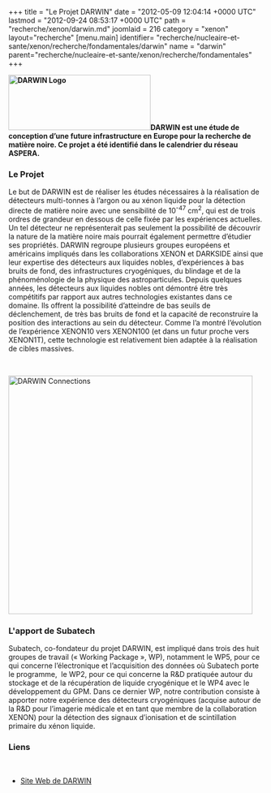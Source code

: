 +++
title = "Le Projet DARWIN"
date = "2012-05-09 12:04:14 +0000 UTC"
lastmod = "2012-09-24 08:53:17 +0000 UTC"
path = "recherche/xenon/darwin.md"
joomlaid = 216
category = "xenon"
layout="recherche"
[menu.main]
  identifier= "recherche/nucleaire-et-sante/xenon/recherche/fondamentales/darwin"
  name = "darwin"
  parent="recherche/nucleaire-et-sante/xenon/recherche/fondamentales"
+++
<p><strong><img alt="DARWIN Logo" src="images/Recherche/Xenon/DARWINLogo.gif" height="109" width="280"/>DARWIN est une étude de conception d’une future infrastructure en Europe pour la recherche de matière noire. Ce projet a été identifié dans le calendrier du réseau ASPERA.</strong></p>
<h3>Le Projet</h3>
<p>Le but de DARWIN est de réaliser les études nécessaires à la réalisation de détecteurs multi-tonnes à l’argon ou au xénon liquide pour la détection directe de matière noire avec une sensibilité de 10<sup>-47</sup> cm<sup>2</sup>, qui est de trois ordres de grandeur en dessous de celle fixée par les expériences actuelles. Un tel détecteur ne représenterait pas seulement la possibilité de découvrir la nature de la matière noire mais pourrait également permettre d’étudier ses propriétés. DARWIN regroupe plusieurs groupes européens et américains impliqués dans les collaborations XENON et DARKSIDE ainsi que leur expertise des détecteurs aux liquides nobles, d’expériences à bas bruits de fond, des infrastructures cryogéniques, du blindage et de la phénoménologie de la physique des astroparticules. Depuis quelques années, les détecteurs aux liquides nobles ont démontré être très compétitifs par rapport aux autres technologies existantes dans ce domaine. Ils offrent la possibilité d’atteindre de bas seuils de déclenchement, de très bas bruits de fond et la capacité de reconstruire la position des interactions au sein du détecteur. Comme l’a montré l’évolution de l’expérience XENON10 vers XENON100 (et dans un futur proche vers XENON1T), cette technologie est relativement bien adaptée à la réalisation de cibles massives.</p>
<p> </p>
<p><img alt="DARWIN Connections" src="images/Recherche/Xenon/DARWINConnections.png" height="470" width="481"/></p>
<h3>L'apport de Subatech</h3>
<p>Subatech, co-fondateur du projet DARWIN, est impliqué dans trois des huit groupes de travail (« Working Package », WP), notamment le WP5, pour ce qui concerne l’électronique et l’acquisition des données où Subatech porte le programme,  le WP2, pour ce qui concerne la R&amp;D pratiquée autour du stockage et de la récupération de liquide cryogénique et le WP4 avec le développement du GPM. Dans ce dernier WP, notre contribution consiste à apporter notre expérience des détecteurs cryogéniques (acquise autour de la R&amp;D pour l’imagerie médicale et en tant que membre de la collaboration XENON) pour la détection des signaux d’ionisation et de scintillation primaire du xénon liquide.</p>
<h3>Liens</h3>
<div id="navigation">
<p> </p>
<ul>
<li><a href="http://darwin.physik.uzh.ch/index.html">Site Web de DARWIN</a></li>
</ul>
</div>